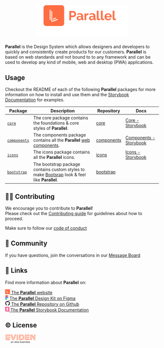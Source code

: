 <h1 align='center'>
<img alt="Parallel" src="profile/assets/parallel-logo.min.svg?raw=true" width="300px">
</h1>

**Parallel** is the Design System which allows designers and developers to quickly and consistently create products for our customers. **Parallel** is based on web standards and not bound to to any framework and can be used to develop any kind of mobile, web and desktop (PWA) applications.

## Usage

Checkout the README of each of the following **Parallel** packages for more information on how to install and use them and the [Storybook Documentation](https://parallel.eviden.com/docs) for examples.

| Package                                                                           | Description                                                                                                                             | Repository                                                  | Docs                                                                                                                                                         |
| --------------------------------------------------------------------------------- | --------------------------------------------------------------------------------------------------------------------------------------- | ----------------------------------------------------------- | ------------------------------------------------------------------------------------------------------------------------------------------------------------ |
| [`core`](https://github.com/eviden-parallel/core/pkgs/npm/core)                   | The core package contains the foundations & core styles of **Parallel**.                                                                | [core](https://github.com/eviden-parallel/core)             | [Core - Storybook](https://parallel.eviden.com/docs?path=/docs/@eviden-parallel/core_changelog--docs)                                                        |
| [`components`](https://github.com/eviden-parallel/components/pkgs/npm/components) | The components package contains all the **Parallel** [web components](https://developer.mozilla.org/en-US/docs/Web/API/Web_Components). | [components](https://github.com/eviden-parallel/components) | [Components - Storybook](https://parallel.eviden.com/docs?path=/docs/@eviden-parallel/components_changelog--docs)                                            |
| [`icons`](https://github.com/eviden-parallel/icons/pkgs/npm/icons)                | The icons package contains all the **Parallel** icons.                                                                                  | [icons](https://github.com/eviden-parallel/icons)           | [Icons - Storybook](https://parallel.eviden.com/docshttps://main--6489d791288157eccb75d900.chromatic.com/?path=/docs/@eviden-parallel/icons_changelog--docs) |
| [`bootstrap`](https://github.com/eviden-parallel/icons/pkgs/npm/bootstrap)        | The bootstrap package contains custom styles to make [Bootsrap](https://getbootstrap.com/) look & feel like **Parallel**.               | [bootstrap](https://github.com/eviden-parallel/bootstrap)   |                                                                                                                                                              |

## 🧑‍💻 Contributing

We encourage you to contribute to **Parallel**!  
Please check out the [Contributing guide](https://github.com/eviden-parallel/.github/blob/main/CONTRIBUTING.md) for guidelines about how to proceed.

Make sure to follow our [code of conduct](https://github.com/eviden-parallel/.github/blob/main/CODE_OF_CONDUCT.md)

## 🤝 Community

If you have questions, join the conversations in our [Message Board](https://github.com/orgs/eviden-parallel/discussions)

## 🔗 Links

Find more information about **Parallel** on:

<a href="https://parallel.eviden.com"><img alt="" src="profile/assets/parallel-icon.min.svg?raw=true" height="16px">&nbsp;<span>The **Parallel** website</span></a>  
<a href="https://parallel.eviden.com/design"><img alt="" src="profile/assets/figma.svg?raw=true" height="16px">&nbsp;<span>The **Parallel** Design Kit on Figma </span></a>  
<a href="https://parallel.eviden.com/dev"><img alt="" src="profile/assets/github.svg?raw=true" height="16px">&nbsp;<span>The **Parallel** Repository on Github</span></a>  
<a href="https://parallel.eviden.com/docs"><img alt="" src="profile/assets/storybook.svg?raw=true" height="16px">&nbsp;<span>The **Parallel** Storybook Documentation</span></a>

## ©️ License

<img alt="Parallel" src="profile/assets/eviden-logo.svg?raw=true" width="100px">
